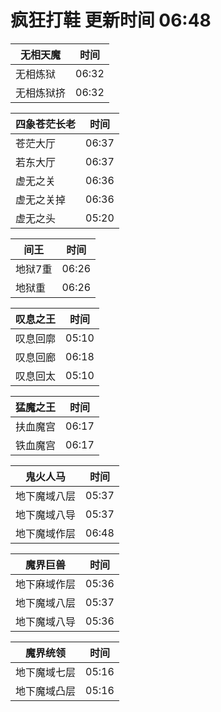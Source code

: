 # 疯狂打鞋 更新时间 06:48

| 无相天魔   | 时间    |
|--------|-------|
| 无相炼狱 | 06:32 |
| 无相炼狱挤 | 06:32 |

| 四象苍茫长老   | 时间    |
|--------|-------|
| 苍茫大厅 | 06:37 |
| 若东大厅 | 06:37 |
| 虚无之关 | 06:36 |
| 虚无之关掉 | 06:36 |
| 虚无之头 | 05:20 |

| 间王   | 时间    |
|--------|-------|
| 地狱7重 | 06:26 |
| 地狱重 | 06:26 |

| 叹息之王   | 时间    |
|--------|-------|
| 叹息回廓 | 05:10 |
| 叹息回廊 | 06:18 |
| 叹息回太 | 05:10 |

| 猛魔之王   | 时间    |
|--------|-------|
| 扶血魔宫 | 06:17 |
| 铁血魔宫 | 06:17 |

| 鬼火人马   | 时间    |
|--------|-------|
| 地下魔域八层 | 05:37 |
| 地下魔域八导 | 05:37 |
| 地下魔域作层 | 06:48 |

| 魔界巨兽   | 时间    |
|--------|-------|
| 地下麻域作层 | 05:36 |
| 地下魔域八层 | 05:37 |
| 地下魔域八导 | 05:36 |

| 魔界统领   | 时间    |
|--------|-------|
| 地下魔域七层 | 05:16 |
| 地下魔域凸层 | 05:16 |